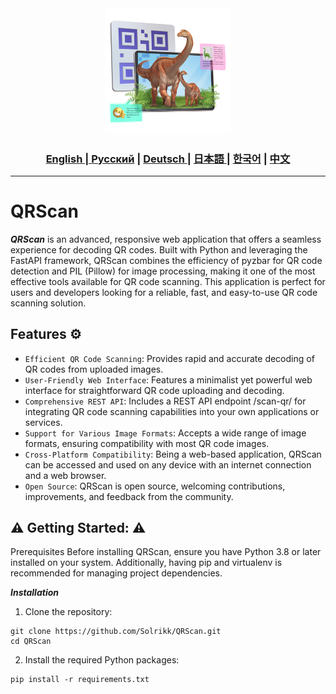 <div align="center">
  <img src="https://github.com/Solrikk/QRScan/blob/main/assets/pictures/props-ar-app-and-digital-innovation-1.png" width="40%"/>
</div>

<div align="center">
  <h3> <a href="https://github.com/Solrikk/QRScan/blob/main/README.md"> English | <a href="https://github.com/Solrikk/QRScan/blob/main/README_RU.md">Русский</a> | <a href="https://github.com/Solrikk/QRScan/blob/main/README_GE.md"> Deutsch </a> | <a href="https://github.com/Solrikk/QRScan/blob/main/README_JP.md"> 日本語 </a> | <a href="README_KR.md">한국어</a> | <a href="README_CN.md">中文</a> </h3>
</div>

-----------------

# QRScan

**_QRScan_** is an advanced, responsive web application that offers a seamless experience for decoding QR codes. Built with Python and leveraging the FastAPI framework, QRScan combines the efficiency of pyzbar for QR code detection and PIL (Pillow) for image processing, making it one of the most effective tools available for QR code scanning. This application is perfect for users and developers looking for a reliable, fast, and easy-to-use QR code scanning solution.


## Features ⚙️
- `Efficient QR Code Scanning`: Provides rapid and accurate decoding of QR codes from uploaded images.
- `User-Friendly Web Interface`: Features a minimalist yet powerful web interface for straightforward QR code uploading and decoding.
- `Comprehensive REST API`: Includes a REST API endpoint /scan-qr/ for integrating QR code scanning capabilities into your own applications or services.
- `Support for Various Image Formats`: Accepts a wide range of image formats, ensuring compatibility with most QR code images.
- `Cross-Platform Compatibility`: Being a web-based application, QRScan can be accessed and used on any device with an internet connection and a web browser.
- `Open Source`: QRScan is open source, welcoming contributions, improvements, and feedback from the community.

## ⚠️ Getting Started: ⚠️
Prerequisites
Before installing QRScan, ensure you have Python 3.8 or later installed on your system. Additionally, having pip and virtualenv is recommended for managing project dependencies.

_**Installation**_
1. Clone the repository:
```ShellScript
git clone https://github.com/Solrikk/QRScan.git
cd QRScan
```
2. Install the required Python packages:
```ShellScript
pip install -r requirements.txt
```
